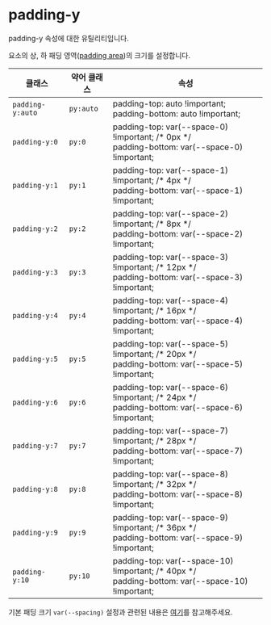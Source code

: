 # padding-y

padding-y 속성에 대한 유틸리티입니다.

요소의 상, 하 패딩 영역([padding area](https://developer.mozilla.org/en-US/docs/Web/CSS/CSS_box_model/Introduction_to_the_CSS_box_model#padding_area))의 크기를 설정합니다.

<table>
  <thead>
    <tr>
      <th scope="col">클래스</th>
      <th scope="col">약어 클래스</th>
      <th scope="col">속성</th>
    </tr>
  </thead>
  <tbody>
  <tr>
  <td><code>padding-y:auto</code></td>
  <td><code>py:auto</code></td>
  <td>
    <span class="code">padding-top: auto !important;</span><br>
    <span class="code">padding-bottom: auto !important;</span>
  </td>
</tr>

<tr>
  <td><code>padding-y:0</code></td>
  <td><code>py:0</code></td>
  <td>
    <span class="code">padding-top: var(--space-0) !important;</span> <span class="c:weak">/* 0px */</span><br>
    <span class="code">padding-bottom: var(--space-0) !important;</span>
  </td>
</tr>

<tr>
  <td><code>padding-y:1</code></td>
  <td><code>py:1</code></td>
  <td>
    <span class="code">padding-top: var(--space-1) !important;</span> <span class="c:weak">/* 4px */</span><br>
    <span class="code">padding-bottom: var(--space-1) !important;</span>
  </td>
</tr>

<tr>
  <td><code>padding-y:2</code></td>
  <td><code>py:2</code></td>
  <td>
    <span class="code">padding-top: var(--space-2) !important;</span> <span class="c:weak">/* 8px */</span><br>
    <span class="code">padding-bottom: var(--space-2) !important;</span>
  </td>
</tr>

<tr>
  <td><code>padding-y:3</code></td>
  <td><code>py:3</code></td>
  <td>
    <span class="code">padding-top: var(--space-3) !important;</span> <span class="c:weak">/* 12px */</span><br>
    <span class="code">padding-bottom: var(--space-3) !important;</span>
  </td>
</tr>

<tr>
  <td><code>padding-y:4</code></td>
  <td><code>py:4</code></td>
  <td>
    <span class="code">padding-top: var(--space-4) !important;</span> <span class="c:weak">/* 16px */</span><br>
    <span class="code">padding-bottom: var(--space-4) !important;</span>
  </td>
</tr>

<tr>
  <td><code>padding-y:5</code></td>
  <td><code>py:5</code></td>
  <td>
    <span class="code">padding-top: var(--space-5) !important;</span> <span class="c:weak">/* 20px */</span><br>
    <span class="code">padding-bottom: var(--space-5) !important;</span>
  </td>
</tr>

<tr>
  <td><code>padding-y:6</code></td>
  <td><code>py:6</code></td>
  <td>
    <span class="code">padding-top: var(--space-6) !important;</span> <span class="c:weak">/* 24px */</span><br>
    <span class="code">padding-bottom: var(--space-6) !important;</span>
  </td>
</tr>

<tr>
  <td><code>padding-y:7</code></td>
  <td><code>py:7</code></td>
  <td>
    <span class="code">padding-top: var(--space-7) !important;</span> <span class="c:weak">/* 28px */</span><br>
    <span class="code">padding-bottom: var(--space-7) !important;</span>
  </td>
</tr>

<tr>
  <td><code>padding-y:8</code></td>
  <td><code>py:8</code></td>
  <td>
    <span class="code">padding-top: var(--space-8) !important;</span> <span class="c:weak">/* 32px */</span><br>
    <span class="code">padding-bottom: var(--space-8) !important;</span>
  </td>
</tr>

<tr>
  <td><code>padding-y:9</code></td>
  <td><code>py:9</code></td>
  <td>
    <span class="code">padding-top: var(--space-9) !important;</span> <span class="c:weak">/* 36px */</span><br>
    <span class="code">padding-bottom: var(--space-9) !important;</span>
  </td>
</tr>

<tr>
  <td><code>padding-y:10</code></td>
  <td><code>py:10</code></td>
  <td>
    <span class="code">padding-top: var(--space-10) !important;</span> <span class="c:weak">/* 40px */</span><br>
    <span class="code">padding-bottom: var(--space-10) !important;</span>
  </td>
</tr>

  </tbody>

</table>

기본 패딩 크기 `var(--spacing)` 설정과 관련된 내용은 [여기](/guide/css-variable-list.html#gap)를 참고해주세요.
